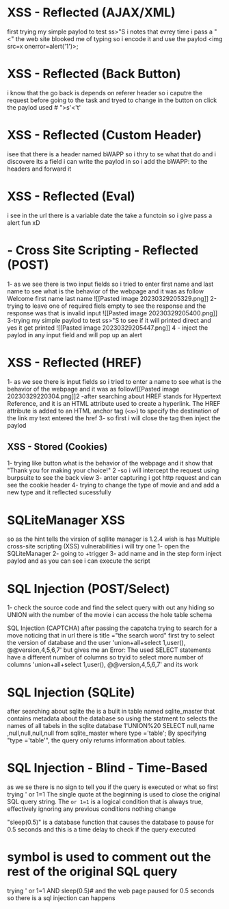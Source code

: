 # XSS - Reflected (AJAX/XML)
first trying my simple paylod to test ss>"S
i notes that evrey time i pass a "<" the web site  blooked  me of typing so i encode it 
and use the paylod &lt;img src=x onerror=alert('1')>;



# XSS - Reflected (Back Button)
i know  that the go back is depends on referer header so i caputre the request before going to the task and tryed to change in the button on click 
the paylod used # ">s'<script>alert(1)</script><'t'


# XSS - Reflected (Custom Header)
 isee that there is a header named bWAPP 
 so i thry to se what that do and i discovere its a field i can write the paylod in so i add the
  bWAPP:<script>alert(1)</script>
  to the headers and forward it 

# XSS - Reflected (Eval)

i see in the url there is a variable date the take a functoin so i give pass a alert fun xD 



#  - Cross Site Scripting - Reflected (POST)

1- as we see there is two input fields so i tried to enter first name and last name to see what is the behavior of the webpage and it was as follow 
Welcome first name last name
![[Pasted image 20230329205329.png]]
2-trying to leave one of required fiels empty to see the response and 
the response was that is invalid input
![[Pasted image 20230329205400.png]]
3-trying my simple paylod to test ss>"S to see if it will printed direct
	and yes it get printed
	![[Pasted image 20230329205447.png]] 
4 - inject the paylod <script>alert(1)</script> in any input field and will pop up an alert 



# XSS - Reflected (HREF)
1- as we see there is  input fields so i tried to enter a name to see  what is the behavior of the webpage and it was as follow![[Pasted image 20230329220304.png]]2 -after searching about  HREF stands for Hypertext Reference, and it is an HTML attribute used to create a hyperlink. The HREF attribute is added to an HTML anchor tag (`<a>`) to specify the destination of the link my text entered the href
3-  so first i will close the <a> tag then inject the paylod 

## XSS - Stored (Cookies)
1- trying like button what is the behavior of the webpage and it show that 
"Thank you for making your choice!"
2 -so i will intercept the request using burpsuite to see the back view 
3- anter capturing i got http request and can see the cookie header 
4- trying to change  the type of movie and and add a new type and it reflected sucessfully

# SQLiteManager XSS
so as the hint tells the virsion of sqllite manager is 1.2.4 wish is has Multiple cross-site scripting (XSS) vulnerabilities
i will try one 
1- open the SQLiteManager 
2- going to +trigger 
3- add name and in the step form inject paylod <script>alert(1)</script>
and as you can see i can execute the script 

# SQL Injection (POST/Select)
1- check the source code and find the select query with out any hiding
so UNION with the number of the movie i can access the hole table schema

SQL Injection (CAPTCHA)
after passing the capatcha trying to search for a move 
noticing that in url there is title ="the search word"
first try to select the version of database and the user 'union+all+select 1,user(), @@version,4,5,6,7'
but gives me an Error: The used SELECT statements have a different number of columns 
so tryid to select more number of columns 
 'union+all+select 1,user(), @@version,4,5,6,7'
 and its work 

# SQL Injection (SQLite)
after searching about sqlite the is a bulit in table named sqlite_master that contains metadata about the database
so using the statment to selects the names of all tabels in the sqlite database 
1'UNION%20 SELECT null,name ,null,null,null,null from sqlite_master where type ='table';
By specifying "type ='table'", the query only returns information about tables.

# SQL Injection - Blind - Time-Based
as we se there is no sign to tell you if the query is executed or what 
so first trying ' or 1=1 
The single quote at the beginning is used to close the original SQL query string.
   The `or 1=1` is a logical condition that is always true, effectively ignoring any previous conditions
nothing change 

"sleep(0.5)" is a database function that causes the database to pause for 0.5 seconds and this is a time delay to check if the query executed 
# symbol is used to comment out the rest of the original SQL query 
trying ' or 1=1 AND sleep(0.5)#  and the web page paused for 0.5 seconds so there is a sql injection can happens 